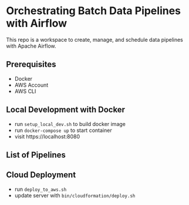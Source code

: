 # Orchestrating Batch Data Pipelines with Airflow

This repo is a workspace to create, manage, and schedule data pipelines with Apache Airflow.

## Prerequisites
- Docker
- AWS Account
- AWS CLI

## Local Development with Docker
- run `setup_local_dev.sh` to build docker image
- run `docker-compose up` to start container
- visit https://localhost:8080

## List of Pipelines

## Cloud Deployment
- run `deploy_to_aws.sh`
- update server with `bin/cloudformation/deploy.sh`
